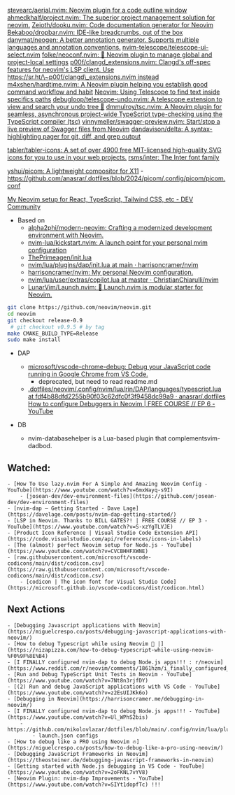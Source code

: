[stevearc/aerial.nvim: Neovim plugin for a code outline window](https://github.com/stevearc/aerial.nvim)
[ahmedkhalf/project.nvim: The superior project management solution for neovim.](https://github.com/ahmedkhalf/project.nvim)
[Zeioth/dooku.nvim: Code documentation generator for Neovim](https://github.com/Zeioth/dooku.nvim)
[Bekaboo/dropbar.nvim: IDE-like breadcrumbs, out of the box](https://github.com/Bekaboo/dropbar.nvim)
[danymat/neogen: A better annotation generator. Supports multiple languages and annotation conventions.](https://github.com/danymat/neogen)
[nvim-telescope/telescope-ui-select.nvim](https://github.com/nvim-telescope/telescope-ui-select.nvim)
[folke/neoconf.nvim: 💼 Neovim plugin to manage global and project-local settings](https://github.com/folke/neoconf.nvim)
[p00f/clangd\_extensions.nvim: Clangd's off-spec features for neovim's LSP client. Use https://sr.ht/\~p00f/clangd\_extensions.nvim instead](https://github.com/p00f/clangd_extensions.nvim)
[m4xshen/hardtime.nvim: A Neovim plugin helping you establish good command workflow and habit](https://github.com/m4xshen/hardtime.nvim)
[Neovim: Using Telescope to find text inside specifics paths](https://miguelcrespo.co/posts/using-telescope-to-find-text-inside-paths/)
[debugloop/telescope-undo.nvim: A telescope extension to view and search your undo tree 🌴](https://github.com/debugloop/telescope-undo.nvim)
[dmmulroy/tsc.nvim: A Neovim plugin for seamless, asynchronous project-wide TypeScript type-checking using the TypeScript compiler (tsc)](https://github.com/dmmulroy/tsc.nvim)
[vinnymeller/swagger-preview.nvim: Start/stop a live preview of Swagger files from Neovim](https://github.com/vinnymeller/swagger-preview.nvim)
[dandavison/delta: A syntax-highlighting pager for git, diff, and grep output](https://github.com/dandavison/delta)

[tabler/tabler-icons: A set of over 4900 free MIT-licensed high-quality SVG icons for you to use in your web projects.](https://github.com/tabler/tabler-icons)
[rsms/inter: The Inter font family](https://github.com/rsms/inter)

[yshui/picom: A lightweight compositor for X11](https://github.com/yshui/picom)
    - https://github.com/anasrar/.dotfiles/blob/2024/picom/.config/picom/picom.conf

[My Neovim setup for React, TypeScript, Tailwind CSS, etc - DEV Community](https://dev.to/craftzdog/my-neovim-setup-for-react-typescript-tailwind-css-etc-58fb)


* Based on
    - [alpha2phi/modern-neovim: Crafting a modernized development environment with Neovim.](https://github.com/alpha2phi/modern-neovim)
    - [nvim-lua/kickstart.nvim: A launch point for your personal nvim configuration](https://github.com/nvim-lua/kickstart.nvim)
    - [ThePrimeagen/init.lua](https://github.com/ThePrimeagen/init.lua/tree/master)
    - [nvim/lua/plugins/dap/init.lua at main · harrisoncramer/nvim](https://github.com/harrisoncramer/nvim/blob/main/lua/plugins/dap/init.lua)
    - [harrisoncramer/nvim: My personal Neovim configuration.](https://github.com/harrisoncramer/nvim)
    - [nvim/lua/user/extras/copilot.lua at master · ChristianChiarulli/nvim](https://github.com/ChristianChiarulli/nvim/blob/master/lua/user/extras/copilot.lua)
    - [LunarVim/Launch.nvim: 🚀 Launch.nvim is modular starter for Neovim.](https://github.com/LunarVim/Launch.nvim)


```bash
git clone https://github.com/neovim/neovim.git
cd neovim
git checkout release-0.9
 # git checkout v0.9.5 # by tag
make CMAKE_BUILD_TYPE=Release
sudo make install
```


* DAP

    - [microsoft/vscode-chrome-debug: Debug your JavaScript code running in Google Chrome from VS Code.](https://github.com/Microsoft/vscode-chrome-debug)
        - deprecated, but need to read readme.md
    - [.dotfiles/neovim/.config/nvim/lua/rin/DAP/languages/typescript.lua at fdf4b88dfd2255b90f03c62dfc0f3f9458dc99a9 · anasrar/.dotfiles](https://github.com/anasrar/.dotfiles/blob/fdf4b88dfd2255b90f03c62dfc0f3f9458dc99a9/neovim/.config/nvim/lua/rin/DAP/languages/typescript.lua)
     [How to configure Debuggers in Neovim | FREE COURSE // EP 6 - YouTube](https://www.youtube.com/watch?v=oYzZxi3SSnM)

* DB
    - nvim-databasehelper is a Lua-based plugin that complementsvim-dadbod.

## Watched:
    - [How To Use lazy.nvim For A Simple And Amazing Neovim Config - YouTube](https://www.youtube.com/watch?v=6mxWayq-s9I)
        - [josean-dev/dev-environment-files](https://github.com/josean-dev/dev-environment-files)
    - [nvim-dap — Getting Started - Dave Lage](https://davelage.com/posts/nvim-dap-getting-started/)
    - [LSP in Neovim. Thanks to BILL GATES?! | FREE COURSE // EP 3 - YouTube](https://www.youtube.com/watch?v=S-xzYgTLVJE)
    - [Product Icon Reference | Visual Studio Code Extension API](https://code.visualstudio.com/api/references/icons-in-labels)
    - [The (almost) perfect Neovim setup for Node.js - YouTube](https://www.youtube.com/watch?v=CVCBHHFXWNE)
    - [raw.githubusercontent.com/microsoft/vscode-codicons/main/dist/codicon.csv](https://raw.githubusercontent.com/microsoft/vscode-codicons/main/dist/codicon.csv)
        - [codicon | The icon font for Visual Studio Code](https://microsoft.github.io/vscode-codicons/dist/codicon.html)



## Next Actions
    - [Debugging Javascript applications with Neovim](https://miguelcrespo.co/posts/debugging-javascript-applications-with-neovim/)
    - [How to debug Typescript while using Neovim 🎴 |](https://nizapizza.com/how-to-debug-typescript-while-using-neovim-%F0%9F%8E%B4)
    - [I FINALLY configured nvim-dap to debug Node.js apps!!! : r/neovim](https://www.reddit.com/r/neovim/comments/1861hzm/i_finally_configured_nvimdap_to_debug_nodejs_apps/)
    - [Run and Debug TypeScript Unit Tests in Neovim - YouTube](https://www.youtube.com/watch?v=7Nt8n3rjfDY)
    - [(2) Run and debug JavaScript applications with VS Code - YouTube](https://www.youtube.com/watch?v=z2EsUIJKk6o)
    - [Debugging in Neovim](https://harrisoncramer.me/debugging-in-neovim/)
    - [I FINALLY configured nvim-dap to debug Node.js apps!!! - YouTube](https://www.youtube.com/watch?v=Ul_WPhS2bis)
        - https://github.com/nikolovlazar/dotfiles/blob/main/.config/nvim/lua/plugins/dap.lua
            - launch.json configs
    - [How to debug like a PRO using Neovim 🔥](https://miguelcrespo.co/posts/how-to-debug-like-a-pro-using-neovim/)
    - [Debugging JavaScript Frameworks in Neovim](https://theosteiner.de/debugging-javascript-frameworks-in-neovim)
    - [Getting started with Node.js debugging in VS Code - YouTube](https://www.youtube.com/watch?v=2oFKNL7vYV8)
    - [Neovim Plugin: nvim-dap Improvements - YouTube](https://www.youtube.com/watch?v=SIYt1dopfTc) !!!






